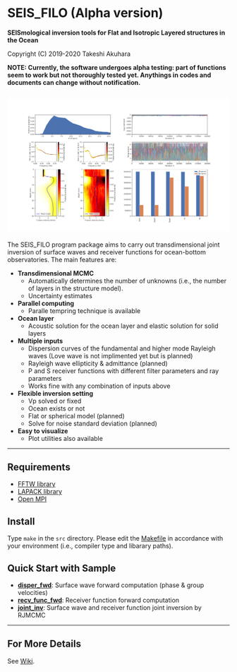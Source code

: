 # SEIS_FILO (Alpha version)
__SEISmological inversion tools for Flat and Isotropic Layered structures in the Ocean__ 

Copyright (C) 2019-2020 Takeshi Akuhara

__NOTE: Currently, the software undergoes alpha testing: part of functions seem to work but not thoroughly tested yet. Anythings in codes and documents can change without notification.__

![plot](./img/plot.png)
---

The SEIS_FILO program package aims to carry out transdimensional joint inversion of surface waves and receiver functions for ocean-bottom observatories. The main features are: 

* __Transdimensional MCMC__
    * Automatically determines the number of unknowns (i.e., the number of layers in the structure model).
    * Uncertainty estimates
* __Parallel computing__
    * Paralle tempring technique is available  
* __Ocean layer__
    * Acoustic solution for the ocean layer and elastic solution for solid layers
* __Multiple inputs__
    * Dispersion curves of the fundamental and higher mode Rayleigh waves (Love wave is not implimented yet but is planned)
    * Rayleigh wave ellipticity & admittance (planned)
    * P and S receiver functions with different filter parameters and ray parameters
    * Works fine with any combination of inputs above 
* __Flexible inversion setting__
    * Vp solved or fixed
    * Ocean exists or not
    * Flat or spherical model (planned)
    * Solve for noise standard deviation (planned)
* __Easy to visualize__
    * Plot utilities also available
    



---

## Requirements
* [FFTW library](http://fftw.org/)
* [LAPACK library](http://www.netlib.org/lapack/)
* [Open MPI](https://www.open-mpi.org/)

  
## Install
Type `make` in the `src` directory. Please edit the [Makefile](https://github.com/akuhara/SEIS_FILO/tree/master/src/Makefile) in accordance with your environment (i.e., compiler type and libarary paths). 


## Quick Start with Sample
* [__disper_fwd__](https://github.com/akuhara/SEIS_FILO/tree/master/sample/disper_fwd): Surface wave forward computation (phase & group velocities)
* [__recv_func_fwd__](https://github.com/akuhara/SEIS_FILO/tree/master/sample/recv_func_fwd): Receiver function forward computation
* [__joint_inv__](https://github.com/akuhara/SEIS_FILO/tree/master/sample/joint_inv): Surface wave and receiver function joint inversion by RJMCMC

---

## For More Details
See [Wiki](https://github.com/akuhara/SEIS_FILO/wiki).


